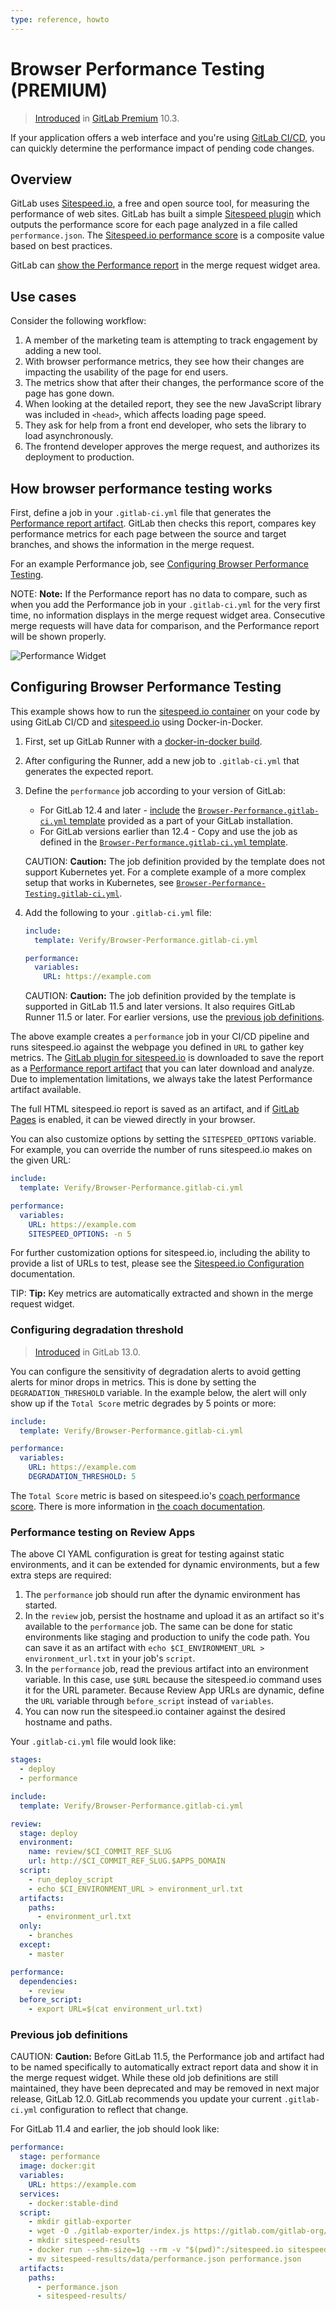 ```yaml
---
type: reference, howto
---
```


# Browser Performance Testing **(PREMIUM)**

> [Introduced](https://gitlab.com/gitlab-org/gitlab/-/merge_requests/3507) in [GitLab Premium](https://about.gitlab.com/pricing/) 10.3.

If your application offers a web interface and you're using
[GitLab CI/CD](../../../ci/README.md), you can quickly determine the performance
impact of pending code changes.

## Overview

GitLab uses [Sitespeed.io](https://www.sitespeed.io), a free and open source
tool, for measuring the performance of web sites. GitLab has built a simple
[Sitespeed plugin](https://gitlab.com/gitlab-org/gl-performance) which outputs
the performance score for each page analyzed in a file called `performance.json`.
The [Sitespeed.io performance score](https://examples.sitespeed.io/6.0/2017-11-23-23-43-35/help.html)
is a composite value based on best practices.

GitLab can [show the Performance report](#how-browser-performance-testing-works)
in the merge request widget area.

## Use cases

Consider the following workflow:

1. A member of the marketing team is attempting to track engagement by adding a new tool.
1. With browser performance metrics, they see how their changes are impacting the usability
   of the page for end users.
1. The metrics show that after their changes, the performance score of the page has gone down.
1. When looking at the detailed report, they see the new JavaScript library was
   included in `<head>`, which affects loading page speed.
1. They ask for help from a front end developer, who sets the library to load asynchronously.
1. The frontend developer approves the merge request, and authorizes its deployment to production.

## How browser performance testing works

First, define a job in your `.gitlab-ci.yml` file that generates the
[Performance report artifact](../../../ci/pipelines/job_artifacts.md#artifactsreportsperformance-premium).
GitLab then checks this report, compares key performance metrics for each page
between the source and target branches, and shows the information in the merge request.

For an example Performance job, see
[Configuring Browser Performance Testing](#configuring-browser-performance-testing).

NOTE: **Note:**
If the Performance report has no data to compare, such as when you add the
Performance job in your `.gitlab-ci.yml` for the very first time, no information
displays in the merge request widget area. Consecutive merge requests will have data for
comparison, and the Performance report will be shown properly.

![Performance Widget](img/browser_performance_testing.png)

## Configuring Browser Performance Testing

This example shows how to run the [sitespeed.io container](https://hub.docker.com/r/sitespeedio/sitespeed.io/)
on your code by using GitLab CI/CD and [sitespeed.io](https://www.sitespeed.io)
using Docker-in-Docker.

1. First, set up GitLab Runner with a
   [docker-in-docker build](../../../ci/docker/using_docker_build.md#use-docker-in-docker-workflow-with-docker-executor).
1. After configuring the Runner, add a new job to `.gitlab-ci.yml` that generates
   the expected report.
1. Define the `performance` job according to your version of GitLab:

   - For GitLab 12.4 and later - [include](../../../ci/yaml/README.md#includetemplate) the
     [`Browser-Performance.gitlab-ci.yml` template](https://gitlab.com/gitlab-org/gitlab/blob/master/lib/gitlab/ci/templates/Verify/Browser-Performance.gitlab-ci.yml) provided as a part of your GitLab installation.
   - For GitLab versions earlier than 12.4 - Copy and use the job as defined in the
     [`Browser-Performance.gitlab-ci.yml` template](https://gitlab.com/gitlab-org/gitlab/blob/master/lib/gitlab/ci/templates/Verify/Browser-Performance.gitlab-ci.yml).

   CAUTION: **Caution:**
   The job definition provided by the template does not support Kubernetes yet.
   For a complete example of a more complex setup that works in Kubernetes, see
   [`Browser-Performance-Testing.gitlab-ci.yml`](https://gitlab.com/gitlab-org/gitlab/blob/master/lib/gitlab/ci/templates/Jobs/Browser-Performance-Testing.gitlab-ci.yml).

1. Add the following to your `.gitlab-ci.yml` file:

   ```yaml
   include:
     template: Verify/Browser-Performance.gitlab-ci.yml

   performance:
     variables:
       URL: https://example.com
   ```

   CAUTION: **Caution:**
   The job definition provided by the template is supported in GitLab 11.5 and later versions.
   It also requires GitLab Runner 11.5 or later. For earlier versions, use the
   [previous job definitions](#previous-job-definitions).

The above example creates a `performance` job in your CI/CD pipeline and runs
sitespeed.io against the webpage you defined in `URL` to gather key metrics.
The [GitLab plugin for sitespeed.io](https://gitlab.com/gitlab-org/gl-performance)
is downloaded to save the report as a [Performance report artifact](../../../ci/pipelines/job_artifacts.md#artifactsreportsperformance-premium)
that you can later download and analyze. Due to implementation limitations, we always
take the latest Performance artifact available.

The full HTML sitespeed.io report is saved as an artifact, and if
[GitLab Pages](../pages/index.md) is enabled, it can be viewed directly in your browser.

You can also customize options by setting the `SITESPEED_OPTIONS` variable.
For example, you can override the number of runs sitespeed.io
makes on the given URL:

```yaml
include:
  template: Verify/Browser-Performance.gitlab-ci.yml

performance:
  variables:
    URL: https://example.com
    SITESPEED_OPTIONS: -n 5
```

For further customization options for sitespeed.io, including the ability to provide a
list of URLs to test, please see the
[Sitespeed.io Configuration](https://www.sitespeed.io/documentation/sitespeed.io/configuration/)
documentation.

TIP: **Tip:**
Key metrics are automatically extracted and shown in the merge request widget.

### Configuring degradation threshold

> [Introduced](https://gitlab.com/gitlab-org/gitlab/-/issues/27599) in GitLab 13.0.

You can configure the sensitivity of degradation alerts to avoid getting alerts for minor drops in metrics.
This is done by setting the `DEGRADATION_THRESHOLD` variable. In the example below, the alert will only show up
if the `Total Score` metric degrades by 5 points or more:

```yaml
include:
  template: Verify/Browser-Performance.gitlab-ci.yml

performance:
  variables:
    URL: https://example.com
    DEGRADATION_THRESHOLD: 5
```

The `Total Score` metric is based on sitespeed.io's [coach performance score](https://www.sitespeed.io/documentation/sitespeed.io/metrics/#performance-score). There is more information in [the coach documentation](https://www.sitespeed.io/documentation/coach/how-to/#what-do-the-coach-do).

### Performance testing on Review Apps

The above CI YAML configuration is great for testing against static environments, and it can
be extended for dynamic environments, but a few extra steps are required:

1. The `performance` job should run after the dynamic environment has started.
1. In the `review` job, persist the hostname and upload it as an artifact so
   it's available to the `performance` job. The same can be done for static
   environments like staging and production to unify the code path. You can save it
   as an artifact with `echo $CI_ENVIRONMENT_URL > environment_url.txt`
   in your job's `script`.
1. In the `performance` job, read the previous artifact into an environment
   variable. In this case, use `$URL` because the sitespeed.io command
   uses it for the URL parameter. Because Review App URLs are dynamic, define
   the `URL` variable through `before_script` instead of `variables`.
1. You can now run the sitespeed.io container against the desired hostname and
   paths.

Your `.gitlab-ci.yml` file would look like:

```yaml
stages:
  - deploy
  - performance

include:
  template: Verify/Browser-Performance.gitlab-ci.yml

review:
  stage: deploy
  environment:
    name: review/$CI_COMMIT_REF_SLUG
    url: http://$CI_COMMIT_REF_SLUG.$APPS_DOMAIN
  script:
    - run_deploy_script
    - echo $CI_ENVIRONMENT_URL > environment_url.txt
  artifacts:
    paths:
      - environment_url.txt
  only:
    - branches
  except:
    - master

performance:
  dependencies:
    - review
  before_script:
    - export URL=$(cat environment_url.txt)
```

### Previous job definitions

CAUTION: **Caution:**
Before GitLab 11.5, the Performance job and artifact had to be named specifically
to automatically extract report data and show it in the merge request widget.
While these old job definitions are still maintained, they have been deprecated
and may be removed in next major release, GitLab 12.0.
GitLab recommends you update your current `.gitlab-ci.yml` configuration to reflect that change.

For GitLab 11.4 and earlier, the job should look like:

```yaml
performance:
  stage: performance
  image: docker:git
  variables:
    URL: https://example.com
  services:
    - docker:stable-dind
  script:
    - mkdir gitlab-exporter
    - wget -O ./gitlab-exporter/index.js https://gitlab.com/gitlab-org/gl-performance/raw/master/index.js
    - mkdir sitespeed-results
    - docker run --shm-size=1g --rm -v "$(pwd)":/sitespeed.io sitespeedio/sitespeed.io:6.3.1 --plugins.add ./gitlab-exporter --outputFolder sitespeed-results $URL
    - mv sitespeed-results/data/performance.json performance.json
  artifacts:
    paths:
      - performance.json
      - sitespeed-results/
```

<!-- ## Troubleshooting

Include any troubleshooting steps that you can foresee. If you know beforehand what issues
one might have when setting this up, or when something is changed, or on upgrading, it's
important to describe those, too. Think of things that may go wrong and include them here.
This is important to minimize requests for support, and to avoid doc comments with
questions that you know someone might ask.

Each scenario can be a third-level heading, e.g. `### Getting error message X`.
If you have none to add when creating a doc, leave this section in place
but commented out to help encourage others to add to it in the future. -->
